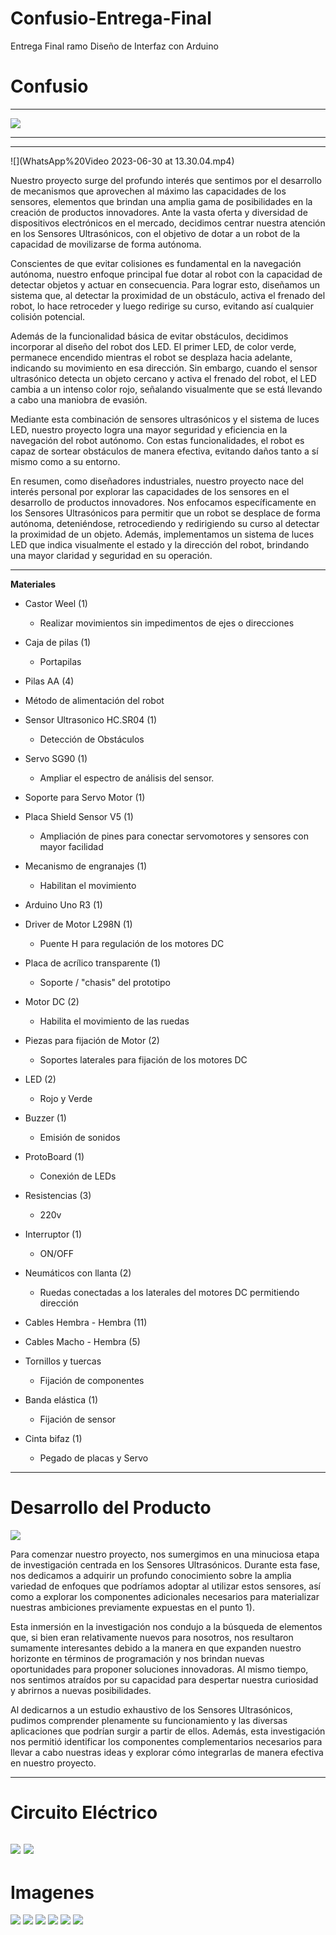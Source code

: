 # Confusio-Entrega-Final
Entrega Final ramo Diseño de Interfaz con Arduino

# Confusio
---

![](Entrega%20Final%20Arduino/WhatsApp%20Image%202023-06-30%20at%2013.30.11.jpeg) 

---
---

![](WhatsApp%20Video 2023-06-30 at 13.30.04.mp4)

Nuestro proyecto surge del profundo interés que sentimos por el desarrollo de mecanismos que aprovechen al máximo las capacidades de los sensores, elementos que brindan una amplia gama de posibilidades en la creación de productos innovadores. Ante la vasta oferta y diversidad de dispositivos electrónicos en el mercado, decidimos centrar nuestra atención en los Sensores Ultrasónicos, con el objetivo de dotar a un robot de la capacidad de movilizarse de forma autónoma.

Conscientes de que evitar colisiones es fundamental en la navegación autónoma, nuestro enfoque principal fue dotar al robot con la capacidad de detectar objetos y actuar en consecuencia. Para lograr esto, diseñamos un sistema que, al detectar la proximidad de un obstáculo, activa el frenado del robot, lo hace retroceder y luego redirige su curso, evitando así cualquier colisión potencial.

Además de la funcionalidad básica de evitar obstáculos, decidimos incorporar al diseño del robot dos LED. El primer LED, de color verde, permanece encendido mientras el robot se desplaza hacia adelante, indicando su movimiento en esa dirección. Sin embargo, cuando el sensor ultrasónico detecta un objeto cercano y activa el frenado del robot, el LED cambia a un intenso color rojo, señalando visualmente que se está llevando a cabo una maniobra de evasión.

Mediante esta combinación de sensores ultrasónicos y el sistema de luces LED, nuestro proyecto logra una mayor seguridad y eficiencia en la navegación del robot autónomo. Con estas funcionalidades, el robot es capaz de sortear obstáculos de manera efectiva, evitando daños tanto a sí mismo como a su entorno.

En resumen, como diseñadores industriales, nuestro proyecto nace del interés personal por explorar las capacidades de los sensores en el desarrollo de productos innovadores. Nos enfocamos específicamente en los Sensores Ultrasónicos para permitir que un robot se desplace de forma autónoma, deteniéndose, retrocediendo y redirigiendo su curso al detectar la proximidad de un objeto. Además, implementamos un sistema de luces LED que indica visualmente el estado y la dirección del robot, brindando una mayor claridad y seguridad en su operación.

---

**Materiales**

- Castor Weel (1)
  - Realizar movimientos sin impedimentos de ejes o direcciones
  
- Caja de pilas (1)
  - Portapilas

- Pilas AA (4)

- Método de alimentación del robot

- Sensor Ultrasonico HC.SR04 (1)
  - Detección de Obstáculos

- Servo SG90 (1)
  - Ampliar el espectro de análisis del sensor.

- Soporte para Servo Motor (1)

- Placa Shield Sensor V5 (1)
  - Ampliación de pines para conectar servomotores y sensores con mayor facilidad

- Mecanismo de engranajes (1)
  - Habilitan el movimiento

- Arduino Uno R3 (1)

- Driver de Motor L298N (1)
  - Puente H para regulación de los motores DC

- Placa de acrílico transparente (1)
  - Soporte / "chasis" del prototipo

- Motor DC (2)
  - Habilita el movimiento de las ruedas

- Piezas para fijación de Motor (2)
  - Soportes laterales para fijación de los motores DC

- LED (2)
  - Rojo y Verde

- Buzzer (1)
  - Emisión de sonidos

- ProtoBoard (1)
  - Conexión de LEDs

- Resistencias (3)
  - 220v

- Interruptor (1)
  - ON/OFF

- Neumáticos con llanta (2)
  - Ruedas conectadas a los laterales del motores DC permitiendo dirección

- Cables Hembra - Hembra (11)

- Cables Macho - Hembra (5)

- Tornillos y tuercas
  - Fijación de componentes

- Banda elástica (1)
  - Fijación de sensor

- Cinta bifaz (1)
  - Pegado de placas y Servo

---

# Desarrollo del Producto 

![](Entrega%20Final%20Arduino/WhatsApp%20Image%202023-06-30%20at%2013.06.05%20(2).jpeg)

Para comenzar nuestro proyecto, nos sumergimos en una minuciosa etapa de investigación centrada en los Sensores Ultrasónicos. Durante esta fase, nos dedicamos a adquirir un profundo conocimiento sobre la amplia variedad de enfoques que podríamos adoptar al utilizar estos sensores, así como a explorar los componentes adicionales necesarios para materializar nuestras ambiciones previamente expuestas en el punto 1).

Esta inmersión en la investigación nos condujo a la búsqueda de elementos que, si bien eran relativamente nuevos para nosotros, nos resultaron sumamente interesantes debido a la manera en que expanden nuestro horizonte en términos de programación y nos brindan nuevas oportunidades para proponer soluciones innovadoras. Al mismo tiempo, nos sentimos atraídos por su capacidad para despertar nuestra curiosidad y abrirnos a nuevas posibilidades.

Al dedicarnos a un estudio exhaustivo de los Sensores Ultrasónicos, pudimos comprender plenamente su funcionamiento y las diversas aplicaciones que podrían surgir a partir de ellos. Además, esta investigación nos permitió identificar los componentes complementarios necesarios para llevar a cabo nuestras ideas y explorar cómo integrarlas de manera efectiva en nuestro proyecto.


---

# Circuito Eléctrico 

![](Entrega%20Final%20Arduino/WhatsApp%20Image%202023-06-30%20at%2015.21.32.jpeg)
![](Entrega%20Final%20Arduino/WhatsApp%20Image%202023-06-30%20at%2013.30.37.jpeg)
---

# Imagenes 

![](Entrega%20Final%20Arduino/WhatsApp%20Image%202023-06-30%20at%2013.06.04%20(1).jpeg)
![](Entrega%20Final%20Arduino/WhatsApp%20Image%202023-06-30%20at%2013.06.04%20(2).jpeg)
![](Entrega%20Final%20Arduino/WhatsApp%20Image%202023-06-30%20at%2013.06.04%20(3).jpeg)
![](Entrega%20Final%20Arduino/WhatsApp%20Image%202023-06-30%20at%2013.06.04.jpeg)
![](Entrega%20Final%20Arduino/WhatsApp%20Image%202023-06-30%20at%2013.06.05%20(1).jpeg)
![](Entrega%20Final%20Arduino/WhatsApp%20Image%202023-06-30%20at%2013.30.11.jpeg)


